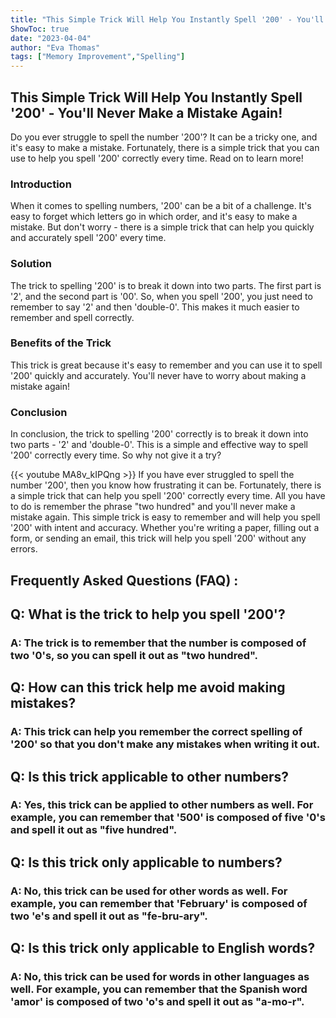 ```yaml
---
title: "This Simple Trick Will Help You Instantly Spell '200' - You'll Never Make a Mistake Again!"
ShowToc: true 
date: "2023-04-04"
author: "Eva Thomas" 
tags: ["Memory Improvement","Spelling"]
---
```

## This Simple Trick Will Help You Instantly Spell '200' - You'll Never Make a Mistake Again!

Do you ever struggle to spell the number '200'? It can be a tricky one, and it's easy to make a mistake. Fortunately, there is a simple trick that you can use to help you spell '200' correctly every time. Read on to learn more!

### Introduction

When it comes to spelling numbers, '200' can be a bit of a challenge. It's easy to forget which letters go in which order, and it's easy to make a mistake. But don't worry - there is a simple trick that can help you quickly and accurately spell '200' every time.

### Solution

The trick to spelling '200' is to break it down into two parts. The first part is '2', and the second part is '00'. So, when you spell '200', you just need to remember to say '2' and then 'double-0'. This makes it much easier to remember and spell correctly.

### Benefits of the Trick

This trick is great because it's easy to remember and you can use it to spell '200' quickly and accurately. You'll never have to worry about making a mistake again!

### Conclusion

In conclusion, the trick to spelling '200' correctly is to break it down into two parts - '2' and 'double-0'. This is a simple and effective way to spell '200' correctly every time. So why not give it a try?

{{< youtube MA8v_kIPQng >}} 
If you have ever struggled to spell the number '200', then you know how frustrating it can be. Fortunately, there is a simple trick that can help you spell '200' correctly every time. All you have to do is remember the phrase "two hundred" and you'll never make a mistake again. This simple trick is easy to remember and will help you spell '200' with intent and accuracy. Whether you're writing a paper, filling out a form, or sending an email, this trick will help you spell '200' without any errors.

## Frequently Asked Questions (FAQ) :
<h2>Q: What is the trick to help you spell '200'?</h2>

<h3>A: The trick is to remember that the number is composed of two '0's, so you can spell it out as "two hundred".</h3>

<h2>Q: How can this trick help me avoid making mistakes?</h2>

<h3>A: This trick can help you remember the correct spelling of '200' so that you don't make any mistakes when writing it out.</h3>

<h2>Q: Is this trick applicable to other numbers?</h2>

<h3>A: Yes, this trick can be applied to other numbers as well. For example, you can remember that '500' is composed of five '0's and spell it out as "five hundred".</h3>

<h2>Q: Is this trick only applicable to numbers?</h2>

<h3>A: No, this trick can be used for other words as well. For example, you can remember that 'February' is composed of two 'e's and spell it out as "fe-bru-ary".</h3>

<h2>Q: Is this trick only applicable to English words?</h2>

<h3>A: No, this trick can be used for words in other languages as well. For example, you can remember that the Spanish word 'amor' is composed of two 'o's and spell it out as "a-mo-r".</h3>





